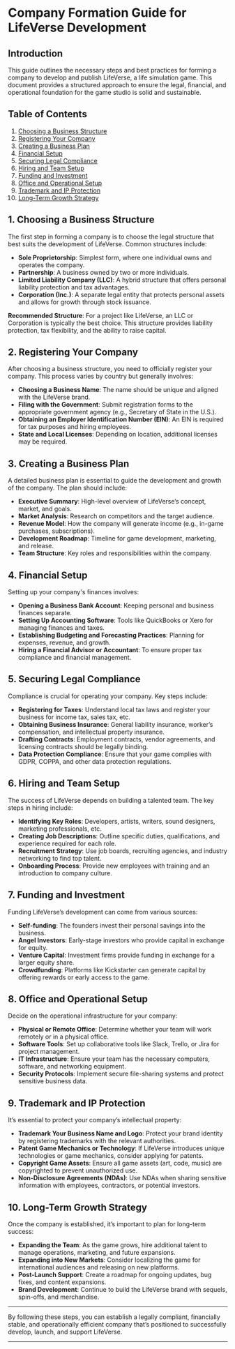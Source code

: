 # Company Formation Guide for LifeVerse Development

## Introduction
This guide outlines the necessary steps and best practices for forming a company to develop and publish LifeVerse, a life simulation game. This document provides a structured approach to ensure the legal, financial, and operational foundation for the game studio is solid and sustainable.

## Table of Contents
1. [Choosing a Business Structure](#choosing-a-business-structure)
2. [Registering Your Company](#registering-your-company)
3. [Creating a Business Plan](#creating-a-business-plan)
4. [Financial Setup](#financial-setup)
5. [Securing Legal Compliance](#securing-legal-compliance)
6. [Hiring and Team Setup](#hiring-and-team-setup)
7. [Funding and Investment](#funding-and-investment)
8. [Office and Operational Setup](#office-and-operational-setup)
9. [Trademark and IP Protection](#trademark-and-ip-protection)
10. [Long-Term Growth Strategy](#long-term-growth-strategy)

## 1. Choosing a Business Structure
The first step in forming a company is to choose the legal structure that best suits the development of LifeVerse. Common structures include:
- **Sole Proprietorship**: Simplest form, where one individual owns and operates the company.
- **Partnership**: A business owned by two or more individuals.
- **Limited Liability Company (LLC)**: A hybrid structure that offers personal liability protection and tax advantages.
- **Corporation (Inc.)**: A separate legal entity that protects personal assets and allows for growth through stock issuance.

**Recommended Structure**: For a project like LifeVerse, an LLC or Corporation is typically the best choice. This structure provides liability protection, tax flexibility, and the ability to raise capital.

## 2. Registering Your Company
After choosing a business structure, you need to officially register your company. This process varies by country but generally involves:
- **Choosing a Business Name**: The name should be unique and aligned with the LifeVerse brand.
- **Filing with the Government**: Submit registration forms to the appropriate government agency (e.g., Secretary of State in the U.S.).
- **Obtaining an Employer Identification Number (EIN)**: An EIN is required for tax purposes and hiring employees.
- **State and Local Licenses**: Depending on location, additional licenses may be required.

## 3. Creating a Business Plan
A detailed business plan is essential to guide the development and growth of the company. The plan should include:
- **Executive Summary**: High-level overview of LifeVerse’s concept, market, and goals.
- **Market Analysis**: Research on competitors and the target audience.
- **Revenue Model**: How the company will generate income (e.g., in-game purchases, subscriptions).
- **Development Roadmap**: Timeline for game development, marketing, and release.
- **Team Structure**: Key roles and responsibilities within the company.

## 4. Financial Setup
Setting up your company's finances involves:
- **Opening a Business Bank Account**: Keeping personal and business finances separate.
- **Setting Up Accounting Software**: Tools like QuickBooks or Xero for managing finances and taxes.
- **Establishing Budgeting and Forecasting Practices**: Planning for expenses, revenue, and growth.
- **Hiring a Financial Advisor or Accountant**: To ensure proper tax compliance and financial management.

## 5. Securing Legal Compliance
Compliance is crucial for operating your company. Key steps include:
- **Registering for Taxes**: Understand local tax laws and register your business for income tax, sales tax, etc.
- **Obtaining Business Insurance**: General liability insurance, worker’s compensation, and intellectual property insurance.
- **Drafting Contracts**: Employment contracts, vendor agreements, and licensing contracts should be legally binding.
- **Data Protection Compliance**: Ensure that your game complies with GDPR, COPPA, and other data protection regulations.

## 6. Hiring and Team Setup
The success of LifeVerse depends on building a talented team. The key steps in hiring include:
- **Identifying Key Roles**: Developers, artists, writers, sound designers, marketing professionals, etc.
- **Creating Job Descriptions**: Outline specific duties, qualifications, and experience required for each role.
- **Recruitment Strategy**: Use job boards, recruiting agencies, and industry networking to find top talent.
- **Onboarding Process**: Provide new employees with training and an introduction to company culture.

## 7. Funding and Investment
Funding LifeVerse’s development can come from various sources:
- **Self-funding**: The founders invest their personal savings into the business.
- **Angel Investors**: Early-stage investors who provide capital in exchange for equity.
- **Venture Capital**: Investment firms provide funding in exchange for a larger equity share.
- **Crowdfunding**: Platforms like Kickstarter can generate capital by offering rewards or early access to the game.

## 8. Office and Operational Setup
Decide on the operational infrastructure for your company:
- **Physical or Remote Office**: Determine whether your team will work remotely or in a physical office.
- **Software Tools**: Set up collaborative tools like Slack, Trello, or Jira for project management.
- **IT Infrastructure**: Ensure your team has the necessary computers, software, and networking equipment.
- **Security Protocols**: Implement secure file-sharing systems and protect sensitive business data.

## 9. Trademark and IP Protection
It’s essential to protect your company’s intellectual property:
- **Trademark Your Business Name and Logo**: Protect your brand identity by registering trademarks with the relevant authorities.
- **Patent Game Mechanics or Technology**: If LifeVerse introduces unique technologies or game mechanics, consider applying for patents.
- **Copyright Game Assets**: Ensure all game assets (art, code, music) are copyrighted to prevent unauthorized use.
- **Non-Disclosure Agreements (NDAs)**: Use NDAs when sharing sensitive information with employees, contractors, or potential investors.

## 10. Long-Term Growth Strategy
Once the company is established, it’s important to plan for long-term success:
- **Expanding the Team**: As the game grows, hire additional talent to manage operations, marketing, and future expansions.
- **Expanding into New Markets**: Consider localizing the game for international audiences and releasing on new platforms.
- **Post-Launch Support**: Create a roadmap for ongoing updates, bug fixes, and content expansions.
- **Brand Development**: Continue to build the LifeVerse brand with sequels, spin-offs, and merchandise.

---

By following these steps, you can establish a legally compliant, financially stable, and operationally efficient company that’s positioned to successfully develop, launch, and support LifeVerse.

---